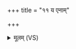 +++
title = "११ य एनाम्"

+++
<details><summary>मूलम् (VS)</summary>

य ए॑नां व॒निमा॒यन्ति॒ तेषां॑ दे॒वकृ॑ता व॒शा। ब्र॑ह्म॒ज्येयं॒ तद॑ब्रुव॒न्य ए॑नां निप्रिया॒यते॑ ॥
</details>